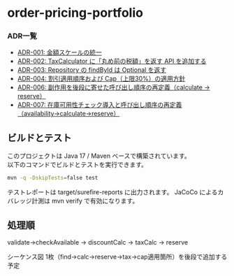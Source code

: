 # order-pricing-portfolio

### ADR一覧
- [ADR-001: 金額スケールの統一](docs/adr/adr-001-rounding-and-scale-normalization.md)
- [ADR-002: TaxCalculator に「丸め前の税額」を返す API を追加する](docs/adr/adr-002-tax-calculator-pre-rounding-api.md)
- [ADR-003: Repository の findById は Optional を返す](docs/adr/adr-003-repository-optional-contract.md)
- [ADR-004: 割引適用順序および Cap（上限30%）の適用方針](docs/adr/adr-004-discount-order-and-cap.md)
- [ADR-006: 副作用を後段に寄せた呼び出し順序の再定義（calculate → reserve）](docs/adr/adr-006-calc-before-reserve.md)
- [ADR-007: 在庫可用性チェック導入と呼び出し順序の再定義（availability→calculate→reserve）](docs/adr/adr-007-availability-check.md)

## ビルドとテスト
このプロジェクトは Java 17 / Maven ベースで構築されています。  
以下のコマンドでビルドとテストを実行できます。
```bash
mvn -q -DskipTests=false test
```
テストレポートは target/surefire-reports に出力されます。
JaCoCo によるカバレッジ計測は mvn verify で有効になります。

## 処理順
validate→checkAvailable → discountCalc → taxCalc → reserve

シーケンス図 1枚（find→calc→reserve→tax→cap適用箇所）を後段で追加する予定
